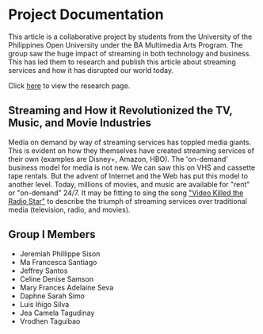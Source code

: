# Project Documentation

This article is a collaborative project by students from the  University of the Philippines Open University under the BA Multimedia  Arts Program. The group saw the huge impact of streaming in both  technology and business. This has led them to research and publish this  article about streaming services and how it has disrupted our world  today.

Click [here](https://jpps0817.github.io/MMS-142-Group-I-2022/) to view the research page. 

## Streaming and How it Revolutionized the TV, Music, and Movie Industries

Media on demand by way of streaming services has toppled media giants. This is evident on how they themselves have created streaming services of their own (examples are Disney+, Amazon, HBO). The 'on-demand' business model for media is not new. We can saw this on VHS and cassette tape rentals. But the advent of Internet and the Web has put this model to another level. Today, millions of movies, and music are available for "rent" or "on-demand" 24/7. It may be fitting to sing the song ["Video Killed the Radio Star"](https://www.youtube.com/watch?v=LrjdpNDfZLo)  to describe the triumph of streaming services over traditional media (television, radio, and movies).

## Group I Members

- Jeremiah Phillippe Sison
- Ma Francesca Santiago
- Jeffrey Santos
- Celine Denise Samson
- Mary Frances Adelaine Seva
- Daphne Sarah Simo
- Luis Iñigo Silva
- Jea Camela Tagudinay
- Vrodhen Taguibao
